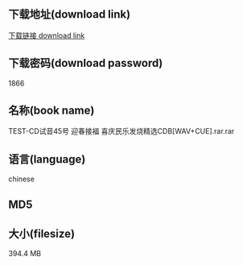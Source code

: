 ## 下载地址(download link)
[下载链接 download link](https://voluble-croquembouche-d321dc.netlify.app/?s=TEST-CD%E8%AF%95%E9%9F%B345%E5%8F%B7+%E8%BF%8E%E6%98%A5%E6%8E%A5%E7%A6%8F+%E5%96%9C%E5%BA%86%E6%B0%91%E4%B9%90%E5%8F%91%E7%83%A7%E7%B2%BE%E9%80%89CDB%5BWAV%2BCUE%5D.rar)

## 下载密码(download password)
1866

## 名称(book name)
TEST-CD试音45号 迎春接福 喜庆民乐发烧精选CDB[WAV+CUE].rar.rar

## 语言(language)
chinese

## MD5


## 大小(filesize)
394.4 MB

